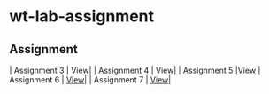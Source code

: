 # wt-lab-assignment
## Assignment  
| Assignment 3      |  [View](https://github.com/Asmitapaudel/wt-lab-assignment/tree/master/Assignment/Assignment3)|
| Assignment 4      |  [View]((https://github.com/Asmitapaudel/wt-lab-assignment/tree/master/Assignment/Assignment4))|
| Assignment 5      |[View](https://github.com/Asmitapaudel/wt-lab-assignment/tree/master/Assignment/Assignment5)
| Assignment 6      | [View](https://github.com/Asmitapaudel/wt-lab-assignment/tree/master/Assignment/Assignment6)|
| Assignment 7      | [View](https://github.com/Asmitapaudel/wt-lab-assignment/tree/master/Assignment/Assignment7)|
